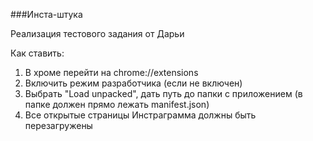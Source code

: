 ###Инста-штука

Реализация тестового задания от Дарьи

Как ставить:
1. В хроме перейти на chrome://extensions
2. Включить режим разработчика (если не включен)
3. Выбрать "Load unpacked", дать путь до папки с приложением
(в папке должен прямо лежать manifest.json)
4. Все открытые страницы Инстраграмма должны быть перезагружены